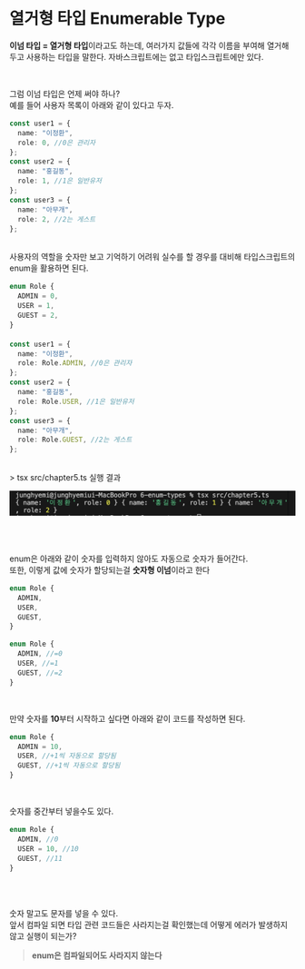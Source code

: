 # 열거형 타입 Enumerable Type

**이넘 타입 = 열거형 타입**이라고도 하는데, 여러가지 값들에 각각 이름을 부여해 열거해 두고 사용하는 타입을 말한다. 자바스크립트에는 없고 타입스크립트에만 있다.

<br>

그럼 이넘 타입은 언제 써야 하나? <br>
예를 들어 사용자 목록이 아래와 같이 있다고 두자.

```ts
const user1 = {
  name: "이정환",
  role: 0, //0은 관리자
};
const user2 = {
  name: "홍길동",
  role: 1, //1은 일반유저
};
const user3 = {
  name: "아무개",
  role: 2, //2는 게스트
};
```

<br>
사용자의 역할을 숫자만 보고 기억하기 어려워 실수를 할 경우를 대비해 타입스크립트의 enum을 활용하면 된다.

```ts
enum Role {
  ADMIN = 0,
  USER = 1,
  GUEST = 2,
}

const user1 = {
  name: "이정환",
  role: Role.ADMIN, //0은 관리자
};
const user2 = {
  name: "홍길동",
  role: Role.USER, //1은 일반유저
};
const user3 = {
  name: "아무개",
  role: Role.GUEST, //2는 게스트
};
```

<br>
> tsx src/chapter5.ts 실행 결과 
<br>

![enum-result](https://github.com/jhm010234/ts-study/blob/master/3-basic/images/enum-result.png?raw=true)

<br><br>

enum은 아래와 같이 숫자를 입력하지 않아도 자동으로 숫자가 들어간다.  
또한, 이렇게 값에 숫자가 할당되는걸 **숫자형 이넘**이라고 한다

```ts
enum Role {
  ADMIN,
  USER,
  GUEST,
}
```

```ts
enum Role {
  ADMIN, //=0
  USER, //=1
  GUEST, //=2
}
```

<br>

만약 숫자를 **10**부터 시작하고 싶다면 아래와 같이 코드를 작성하면 된다.

```ts
enum Role {
  ADMIN = 10,
  USER, //+1씩 자동으로 할당됨
  GUEST, //+1씩 자동으로 할당됨
}
```

<br>

숫자를 중간부터 넣을수도 있다.

```ts
enum Role {
  ADMIN, //0
  USER = 10, //10
  GUEST, //11
}
```

<br><br>

숫자 말고도 문자를 넣을 수 있다. <br>
앞서 컴파일 되면 타입 관련 코드들은 사라지는걸 확인했는데 어떻게 에러가 발생하지 않고 실행이 되는가?

> **enum은 컴파일되어도 사라지지 않는다**
